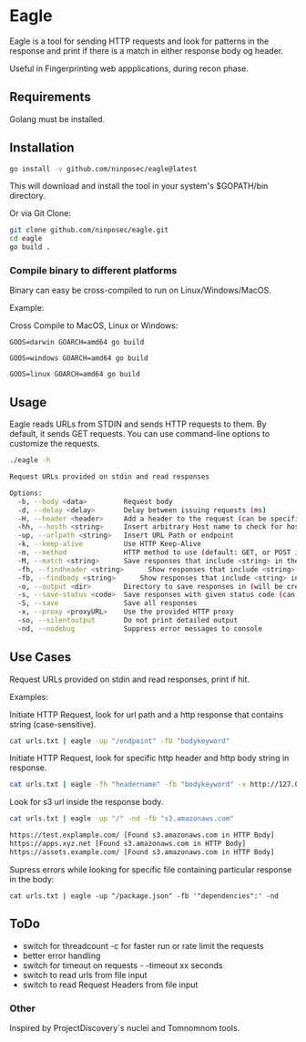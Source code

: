 # Eagle

Eagle is a tool for sending HTTP requests and look for patterns in the response and print if there is a match in either response body og header. 

Useful in Fingerprinting web appplications, during recon phase.

## Requirements

Golang must be installed.



## Installation

```bash
go install -v github.com/ninposec/eagle@latest
```
This will download and install the tool in your system's $GOPATH/bin directory.


Or via Git Clone:

```bash
git clone github.com/ninposec/eagle.git
cd eagle
go build .
```

### Compile binary to different platforms

Binary can easy be cross-compiled to run on Linux/Windows/MacOS.

Example:

Cross Compile to MacOS, Linux or Windows:

`GOOS=darwin GOARCH=amd64 go build`

`GOOS=windows GOARCH=amd64 go build`

`GOOS=linux GOARCH=amd64 go build`

## Usage

Eagle reads URLs from STDIN and sends HTTP requests to them. By default, it sends GET requests. You can use command-line options to customize the requests.

```bash
./eagle -h

Request URLs provided on stdin and read responses 

Options:
  -b, --body <data>         Request body
  -d, --delay <delay>       Delay between issuing requests (ms)
  -H, --header <header>     Add a header to the request (can be specified multiple times)
  -hh, --hosth <string>     Insert arbitrary Host name to check for host header injection
  -up, --urlpath <string>   Insert URL Path or endpoint
  -k, --keep-alive          Use HTTP Keep-Alive
  -m, --method              HTTP method to use (default: GET, or POST if body is specified)
  -M, --match <string>      Save responses that include <string> in the body
  -fh, --findheader <string>      Show responses that include <string> in the header
  -fb, --findbody <string>      Show responses that include <string> in the body
  -o, --output <dir>        Directory to save responses in (will be created)
  -s, --save-status <code>  Save responses with given status code (can be specified multiple times)
  -S, --save                Save all responses
  -x, --proxy <proxyURL>    Use the provided HTTP proxy
  -so, --silentoutput       Do not print detailed output
  -nd, --nodebug            Suppress error messages to console
```


## Use Cases

Request URLs provided on stdin and read responses, print if hit.

Examples:

Initiate HTTP Request, look for url path and a http response that contains string (case-sensitive).

```bash
cat urls.txt | eagle -up "/endpoint" -fb "bodykeyword"
```

Initiate HTTP Request, look for specific http header and http body string in response. 

```bash
cat urls.txt | eagle -fh "headername" -fb "bodykeyword" -x http://127.0.0.1:8080 -H "x-test1: 123"
```

Look for s3 url inside the response body.

```bash
cat urls.txt | eagle -up "/" -nd -fb "s3.amazonaws.com"

https://test.explample.com/ [Found s3.amazonaws.com in HTTP Body] 
https://apps.xyz.net [Found s3.amazonaws.com in HTTP Body] 
https://assets.example.com/ [Found s3.amazonaws.com in HTTP Body] 
```

Supress errors while looking for specific file containing particular response in the body:

```
cat urls.txt | eagle -up "/package.json" -fb '"dependencies":' -nd
```

## ToDo

- switch for threadcount -c for faster run or rate limit the requests
- better error handling
- switch for timeout on requests - -timeout xx seconds
- switch to read urls from file input
- switch to read Request Headers from file input

### Other
Inspired by ProjectDiscovery´s nuclei and Tomnomnom tools.
